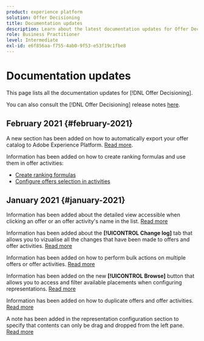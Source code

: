 ```yaml
---
product: experience platform
solution: Offer Decisioning
title: Documentation updates
description: Learn about the latest documentation updates for Offer Decisioning.
role: Business Practitioner
level: Intermediate
exl-id: e6f856aa-f755-4ab0-9f53-e53f19c1fbe8
---
```

# Documentation updates

This page lists all the documentation updates for [!DNL Offer Decisioning].

You can also consult the [!DNL Offer Decisioning] release notes [here](release-notes.md).

## February 2021 {#february-2021}

A new section has been added on how to automatically export your offer catalog to Adobe Experience Platform. [Read more](export-catalog/get-started-export.md).

Information has been added on how to create ranking formulas and use them in offer activities:

* [Create ranking formulas](offer-library/create-ranking-formulas.md)
* [Configure offers selection in activities](offer-activities/configure-offer-selection.md) 

## January 2021 {#january-2021}

Information has been added about the detailed view accessible when clicking an offer or an offer activity's name in the list. [Read more](get-started/user-interface.md#information-pane-actions) 

Information has been added about the **[!UICONTROL Change log]** tab that allows you to vizualise all the changes that have been made to offers and offer activities. [Read more](get-started/user-interface.md#changes-log)

Information has been added on how to perform bulk actions on multiple offers or offer activities. [Read more](get-started/user-interface.md#information-pane-actions)

Information has been added on the new **[!UICONTROL Browse]** button that allows you to access and filter available placements when configuring representations. [Read more](offer-library/creating-personalized-offers.md)

Information has been added on how to duplicate offers and offer activities. [Read more](get-started/user-interface.md#information-pane-actions)

A note has been added in the representation configuration section to specify that contents can only be drag and dropped from the left pane. [Read more](offer-library/creating-personalized-offers.md)
